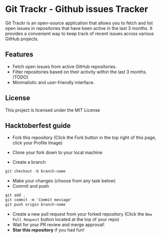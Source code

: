 # Git Trackr - Github issues Tracker

Git Trackr is an open-source application that allows you to fetch and list open issues in repositories that have been active in the last 3 months. It provides a convenient way to keep track of recent issues across various GitHub projects.

## Features

- Fetch open issues from active GitHub repositories.
- Filter repositories based on their activity within the last 3 months. (TODO)
- Minimalistic and user-friendly interface.

## License

This project is licensed under the MIT License

## Hacktoberfest guide

- Fork this repository (Click the Fork button in the top right of this page, click your Profile Image)
- Clone your fork down to your local machine

- Create a branch

```markdown
git checkout -b branch-name
```

- Make your changes (choose from any task below)
- Commit and push

```markdown
git add .
git commit -m 'Commit message'
git push origin branch-name
```

- Create a new pull request from your forked repository (Click the `New Pull Request` button located at the top of your repo)
- Wait for your PR review and merge approval!
- **Star this repository** if you had fun!
